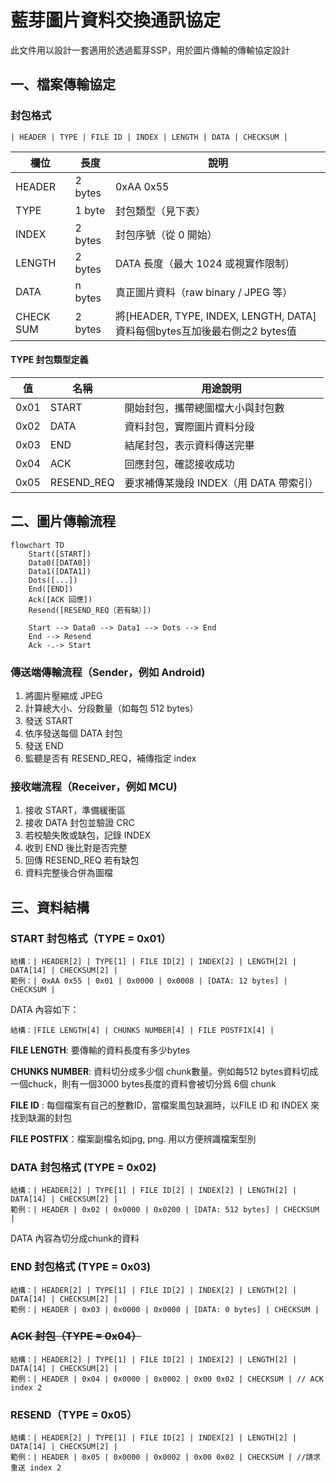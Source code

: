# 藍芽圖片資料交換通訊協定

此文件用以設計一套適用於透過藍芽SSP，用於圖片傳輸的傳輸協定設計



## 一、檔案傳輸協定

### 封包格式

```
| HEADER | TYPE | FILE ID | INDEX | LENGTH | DATA | CHECKSUM |
```

| **欄位**  | **長度** | **說明**                                                     |
| --------- | -------- | ------------------------------------------------------------ |
| HEADER    | 2 bytes  | 0xAA 0x55                                                    |
| TYPE      | 1 byte   | 封包類型（見下表）                                           |
| INDEX     | 2 bytes  | 封包序號（從 0 開始）                                        |
| LENGTH    | 2 bytes  | DATA 長度（最大 1024 或視實作限制）                          |
| DATA      | n bytes  | 真正圖片資料（raw binary / JPEG 等）                         |
| CHECK SUM | 2 bytes  | 將[HEADER, TYPE, INDEX, LENGTH, DATA] 資料每個bytes互加後最右側之2 bytes值 |

#### TYPE 封包類型定義

| **值** | **名稱**   | **用途說明**                           |
| ------ | ---------- | -------------------------------------- |
| 0x01   | START      | 開始封包，攜帶總圖檔大小與封包數       |
| 0x02   | DATA       | 資料封包，實際圖片資料分段             |
| 0x03   | END        | 結尾封包，表示資料傳送完畢             |
| 0x04   | ACK        | 回應封包，確認接收成功                 |
| 0x05   | RESEND_REQ | 要求補傳某幾段 INDEX（用 DATA 帶索引） |







## 二、圖片傳輸流程



```mermaid
flowchart TD
    Start([START])
    Data0([DATA0])
    Data1([DATA1])
    Dots([...])
    End([END])
    Ack([ACK 回應])
    Resend([RESEND_REQ（若有缺）])

    Start --> Data0 --> Data1 --> Dots --> End
    End --> Resend
    Ack -.-> Start
```





### 傳送端傳輸流程（Sender，例如 Android)

1. 將圖片壓縮成 JPEG
2. 計算總大小、分段數量（如每包 512 bytes）
3. 發送 START
4. 依序發送每個 DATA 封包
5. 發送 END
6. 監聽是否有 RESEND_REQ，補傳指定 index



### 接收端流程（Receiver，例如 MCU)

1. 接收 START，準備緩衝區
2. 接收 DATA 封包並驗證 CRC
3. 若校驗失敗或缺包，記錄 INDEX
4. 收到 END 後比對是否完整
5. 回傳 RESEND_REQ 若有缺包
6. 資料完整後合併為圖檔



## 三、資料結構

### START 封包格式（TYPE = 0x01）

```
結構：| HEADER[2] | TYPE[1] | FILE ID[2] | INDEX[2] | LENGTH[2] | DATA[14] | CHECKSUM[2] |
範例：| 0xAA 0x55 | 0x01 | 0x0000 | 0x0008 | [DATA: 12 bytes] | CHECKSUM |
```

DATA 內容如下：

```
結構：|FILE LENGTH[4] | CHUNKS NUMBER[4] | FILE POSTFIX[4] |
```



**FILE LENGTH**: 要傳輸的資料長度有多少bytes

**CHUNKS NUMBER**: 資料切分成多少個 chunk數量。例如每512 bytes資料切成一個chuck，則有一個3000 bytes長度的資料會被切分爲 6個 chunk

**FILE ID** : 每個檔案有自己的整數ID，當檔案風包缺漏時，以FILE ID 和 INDEX 來找到缺漏的封包

**FILE POSTFIX**：檔案副檔名如jpg, png. 用以方便辨識檔案型別



### DATA 封包格式 (TYPE = 0x02)

```
結構：| HEADER[2] | TYPE[1] | FILE ID[2] | INDEX[2] | LENGTH[2] | DATA[14] | CHECKSUM[2] |
範例：| HEADER | 0x02 | 0x0000 | 0x0200 | [DATA: 512 bytes] | CHECKSUM |
```

DATA 內容為切分成chunk的資料

### END 封包格式 (TYPE = 0x03)

```
結構：| HEADER[2] | TYPE[1] | FILE ID[2] | INDEX[2] | LENGTH[2] | DATA[14] | CHECKSUM[2] |
範例：| HEADER | 0x03 | 0x0000 | 0x0000 | [DATA: 0 bytes] | CHECKSUM |
```

### ~~ACK 封包（TYPE = 0x04）~~

```
結構：| HEADER[2] | TYPE[1] | FILE ID[2] | INDEX[2] | LENGTH[2] | DATA[14] | CHECKSUM[2] |
範例：| HEADER | 0x04 | 0x0000 | 0x0002 | 0x00 0x02 | CHECKSUM | // ACK index 2
```

### RESEND（TYPE = 0x05）

```
結構：| HEADER[2] | TYPE[1] | FILE ID[2] | INDEX[2] | LENGTH[2] | DATA[14] | CHECKSUM[2] |
範例：| HEADER | 0x05 | 0x0000 | 0x0002 | 0x00 0x02 | CHECKSUM | //請求重送 index 2

```

